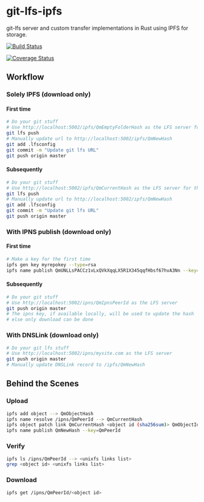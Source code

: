 # git-lfs-ipfs

git-lfs server and custom transfer implementations in Rust using IPFS for storage.

[![Build Status](https://travis-ci.org/sameer/git-lfs-ipfs.svg?branch=master)](https://travis-ci.org/sameer/git-lfs-ipfs)

[![Coverage Status](https://coveralls.io/repos/github/sameer/git-lfs-ipfs/badge.svg?branch=master)](https://coveralls.io/github/sameer/git-lfs-ipfs?branch=master)

## Workflow

### Solely IPFS (download only)

#### First time

```bash
# Do your git stuff
# Use http://localhost:5002/ipfs/QmEmptyFolderHash as the LFS server for the first time
git lfs push
# Manually update url to http://localhost:5002/ipfs/QmNewHash
git add .lfsconfig
git commit -m "Update git lfs URL"
git push origin master
```

#### Subsequently

```bash
# Do your git stuff
# Use http://localhost:5002/ipfs/QmCurrentHash as the LFS server for the first time
git lfs push
# Manually update url to http://localhost:5002/ipfs/QmNewHash
git add .lfsconfig
git commit -m "Update git lfs URL"
git push origin master
```

### With IPNS publish (download only)

#### First time

```bash
# Make a key for the first time
ipfs gen key myrepokey --type=rsa
ipfs name publish QmUNLLsPACCz1vLxQVkXqqLX5R1X345qqfHbsf67hvA3Nn --key=myrepokey
```

#### Subsequently

```bash
# Do your git stuff
# Use http://localhost:5002/ipns/QmIpnsPeerId as the LFS server
git push origin master
# The ipns key, if available locally, will be used to update the hash
# else only download can be done
```

### With DNSLink (download only)

```bash
# Do your git lfs stuff
# Use http://localhost:5002/ipns/mysite.com as the LFS server
git push origin master
# Manually update DNSLink record to /ipfs/QmNewHash
```

## Behind the Scenes

### Upload

```bash
ipfs add object --> QmObjectHash
ipfs name resolve /ipns/QmPeerId --> QmCurrentHash
ipfs object patch link QmCurrentHash <object id (sha256sum)> QmObjectId --> QmNewHash
ipfs name publish QmNewHash --key=QmPeerId
```

### Verify

```bash
ipfs ls /ipns/QmPeerId --> <unixfs links list>
grep <object id> <unixfs links list>
```

### Download

```bash
ipfs get /ipns/QmPeerId/<object id>
```
